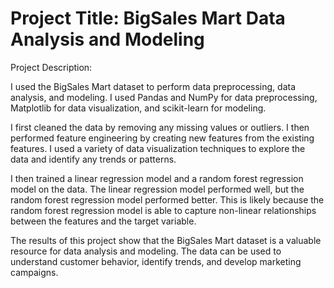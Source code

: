 # Project Title: BigSales Mart Data Analysis and Modeling

Project Description:

I used the BigSales Mart dataset to perform data preprocessing, data analysis, and modeling. I used Pandas and NumPy for data preprocessing, Matplotlib for data visualization, and scikit-learn for modeling.

I first cleaned the data by removing any missing values or outliers. I then performed feature engineering by creating new features from the existing features. I used a variety of data visualization techniques to explore the data and identify any trends or patterns.

I then trained a linear regression model and a random forest regression model on the data. The linear regression model performed well, but the random forest regression model performed better. This is likely because the random forest regression model is able to capture non-linear relationships between the features and the target variable.

The results of this project show that the BigSales Mart dataset is a valuable resource for data analysis and modeling. The data can be used to understand customer behavior, identify trends, and develop marketing campaigns.

